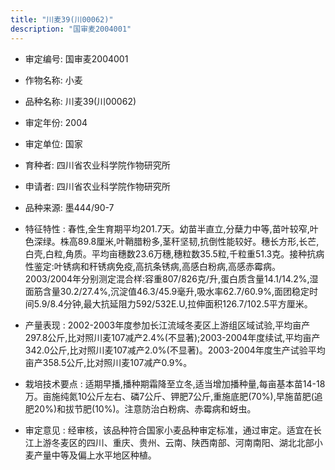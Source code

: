 ```yaml
---
title: "川麦39(川00062)"
description: "国审麦2004001"
---
```

* 审定编号:  国审麦2004001

*  作物名称:  小麦

*  品种名称:  川麦39(川00062)

*  审定年份:  2004

*  审定单位:  国家

* 育种者:  四川省农业科学院作物研究所

*  申请者:  四川省农业科学院作物研究所

*  品种来源:  墨444/90-7

*  特征特性 : 
春性,全生育期平均201.7天。幼苗半直立,分蘖力中等,苗叶较窄,叶色深绿。株高89.8厘米,叶鞘腊粉多,茎秆坚韧,抗倒性能较好。穗长方形,长芒,白壳,白粒,角质。平均亩穗数23.6万穗,穗粒数35.5粒,千粒重51.3克。接种抗病性鉴定:叶锈病和秆锈病免疫,高抗条锈病,高感白粉病,高感赤霉病。2003/2004年分别测定混合样:容重807/826克/升,蛋白质含量14.1/14.2%,湿面筋含量30.2/27.4%,沉淀值46.3/45.9毫升,吸水率62.7/60.9%,面团稳定时间5.9/8.4分钟,最大抗延阻力592/532E.U,拉伸面积126.7/102.5平方厘米。
 
*  产量表现 : 
2002-2003年度参加长江流域冬麦区上游组区域试验,平均亩产297.8公斤,比对照川麦107减产2.4%(不显著);2003-2004年度续试,平均亩产342.0公斤,比对照川麦107减产2.0%(不显著)。2003-2004年度生产试验平均亩产358.5公斤,比对照川麦107减产0.9%。

*  栽培技术要点 : 
适期早播,播种期霜降至立冬,适当增加播种量,每亩基本苗14-18万。亩施纯氮10公斤左右、磷7公斤、钾肥7公斤,重施底肥(70%),早施苗肥(追肥20%)和拔节肥(10%)。注意防治白粉病、赤霉病和蚜虫。

*  审定意见 : 
经审核，该品种符合国家小麦品种审定标准，通过审定。适宜在长江上游冬麦区的四川、重庆、贵州、云南、陕西南部、河南南阳、湖北北部小麦产量中等及偏上水平地区种植。

 
